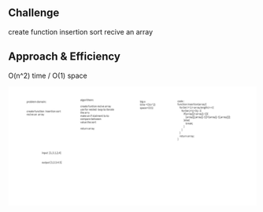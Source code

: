 ## Challenge
create function  insertion sort recive an  array

## Approach & Efficiency
 O(n^2) time / O(1) space

 ![white bored](../asset/inser.png)